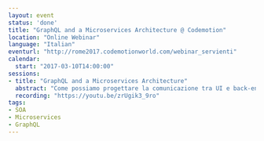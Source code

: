 ```yaml
---
layout: event
status: 'done'
title: "GraphQL and a Microservices Architecture @ Codemotion"
location: "Online Webinar"
language: "Italian"
eventurl: "http://rome2017.codemotionworld.com/webinar_servienti"
calendar:
  start: "2017-03-10T14:00:00"
sessions:
- title: "GraphQL and a Microservices Architecture"
  abstract: "Come possiamo progettare la comunicazione tra UI e back-end quando quest'ultimo è composto da decine (se non di più) di Microservices? Abbiamo la giusta separazione e autonomia lato back-end, ma tutto alla fine deve tornare insieme lato front-end. Come evitiamo che si trasformi nel solito caos di spaghetti code? Come evitiamo che operazioni semplici si trasformino in un tornado di web request? Durante questo webinar introdurremo i concetti base di GraphQL e vedremo come si sposa con la Services UI Composition al fine di comprendere come progettare e implementare con successo una UI per i nostri Microservices."
  recording: "https://youtu.be/zrUgik3_9ro"
tags:
- SOA
- Microservices
- GraphQL
---
```


